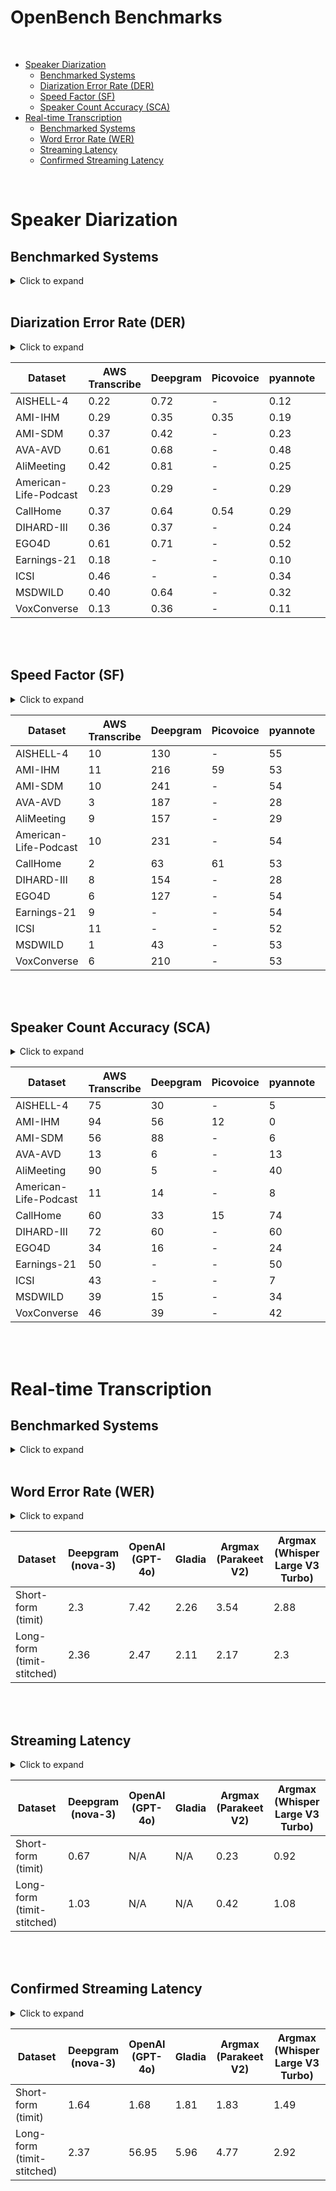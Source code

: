 # OpenBench Benchmarks

<br/>

- [Speaker Diarization](#speaker-diarization)
  - [Benchmarked Systems](#benchmarked-systems)
  - [Diarization Error Rate (DER)](#diarization-error-rate-der)
  - [Speed Factor (SF)](#speed-factor-sf)
  - [Speaker Count Accuracy (SCA)](#speaker-count-accuracy-sca)
- [Real-time Transcription](#real-time-transcription)
  - [Benchmarked Systems](#benchmarked-systems-1)
  - [Word Error Rate (WER)](#word-error-rate-wer)
  - [Streaming Latency](#streaming-latency)
  - [Confirmed Streaming Latency](#confirmed-streaming-latency)

<br/>

# Speaker Diarization 

## Benchmarked Systems

<details>
<summary>Click to expand</summary>

> **Note:** If a cell in the tables below is `-`, it means that the system/dataset combination was not evaluated due to timeout constaints or lack of credits.

### AWS Transcribe
- **Latest Run:** `2025-02-17`
- **Model Version:** `default`
- **Configuration:** Using `AWS Transcribe` API with `ShowSpeakerLabels` enabled and `MaxSpeakerLabels` set to 30 (maximum allowed by the API). See [AWS Transcribe Documentation](https://docs.aws.amazon.com/transcribe/latest/dg/diarization.html) for more details.
- **Code Reference:** [openbench/pipeline/diarization/aws](https://github.com/argmaxinc/OpenBench/blob/main/src/openbench/pipeline/diarization/aws.py)
- **Hardware**: Unknown (Cloud API)

### Deepgram
- **Latest Run:** `2025-06-27`
- **Model Version:** `nova-3`
- **Configuration:** Using `Deepgram`'s Python SDK for transcription with `diarize` and `detect_language` enabled. See [deepgram-python-sdk](https://github.com/deepgram/deepgram-python-sdk) for more details.
- **Code Reference:** [openbench/pipeline/diarization/diarization_deepgram](https://github.com/argmaxinc/OpenBench/blob/main/src/openbench/pipeline/diarization/diarization_deepgram.py)
- **Hardware**: Unknown (Cloud API)

### Picovoice
- **Latest Run:** `2025-06-27`
- **Model Version:** `falcon`
- **Configuration:** Picovoice SDK does not allow configuration. See [Picovoice's Documentation](https://picovoice.ai/docs/quick-start/falcon-python/) for more details.
- **Code Reference:** [openbench/pipeline/diarization/picovoice](https://github.com/argmaxinc/OpenBench/blob/main/src/openbench/pipeline/diarization/picovoice.py)
- **Hardware**: M2 Ultra Mac Studio

### pyannote
- **Latest Run:** `2025-02-17`
- **Model Version:** `speaker-diarization-3.1`
- **Configuration:** `Pyannote` OSS using [pyannote-audio](https://github.com/pyannote/pyannote-audio) version v3.3.2 and default settings for [pyannote/speaker-diarization-3.1](https://huggingface.co/pyannote/speaker-diarization-3.1) running inference with `float16` precision.
- **Code Reference:** [openbench/pipeline/diarization/pyannote/pipeline](https://github.com/argmaxinc/OpenBench/blob/main/src/openbench/pipeline/diarization/pyannote/pipeline.py)
- **Hardware**: M2 Ultra Mac Studio

### pyannoteAI
- **Latest Run:** `2025-02-17`
- **Model Version:** `pyannote-flagship (default)`
- **Configuration:** Job polling based on `X-RateLimit-Remaining` and `X-RateLimit-Reset` headers which leads to sub-second polling checks. See [pyannoteAI Documentation](https://docs.pyannote.ai/api-reference/diarize) for more details.
- **Code Reference:** [openbench/pipeline/diarization/pyannote_api](https://github.com/argmaxinc/OpenBench/blob/main/src/openbench/pipeline/diarization/pyannote_api.py)
- **Hardware**: Unknown (Cloud API)

### Argmax
- **Latest Run:** `2025-05-29`
- **Model Version:** `pyannote-v3`
- **Configuration:** Argmax SDK `SpeakerKit` CLI with default settings. See [Interspeech 2025 Paper](https://arxiv.org/abs/2507.16136) for more details.
- **Code Reference:** [openbench/pipeline/diarization/speakerkit](https://github.com/argmaxinc/OpenBench/blob/main/src/openbench/pipeline/diarization/speakerkit.py)
- **Hardware**: M2 Ultra Mac Studio

</details>

<br/>

## Diarization Error Rate (DER)

<details>
<summary>Click to expand</summary>


**What it measures:** DER quantifies how accurately a system identifies "who spoke when" in an audio recording. It measures the total time that speakers are incorrectly labeled, including missed speech, falsely detected speech, and speaker confusion.

**How to interpret:** Lower values are better. A DER of 0.0 would be perfect (no errors), while 1.0 means 100% error. A DER of 0.20 means 20% of the audio time has speaker labeling errors.

**Example:** In a 10-minute conversation, a DER of 0.15 means that for 1.5 minutes total, the system either missed speech, detected non-existent speech, or confused which speaker was talking.

</details>

| Dataset                | AWS Transcribe            | Deepgram             | Picovoice | pyannote | pyannoteAI              | Argmax     |
|------------------------|---------------------------|----------------------|-----------|----------|-------------------------|------------|
| AISHELL-4              | 0.22                      | 0.72                 | -         | 0.12     | 0.11                    | 0.13       |
| AMI-IHM                | 0.29                      | 0.35                 | 0.35      | 0.19     | 0.16                    | 0.21       |
| AMI-SDM                | 0.37                      | 0.42                 | -         | 0.23     | 0.18                    | 0.24       |
| AVA-AVD                | 0.61                      | 0.68                 | -         | 0.48     | 0.47                    | 0.52       |
| AliMeeting             | 0.42                      | 0.81                 | -         | 0.25     | 0.19                    | 0.26       |
| American-Life-Podcast  | 0.23                      | 0.29                 | -         | 0.29     | 0.29                    | 0.37       |
| CallHome               | 0.37                      | 0.64                 | 0.54      | 0.29     | 0.20                    | 0.31       |
| DIHARD-III             | 0.36                      | 0.37                 | -         | 0.24     | 0.17                    | 0.24       |
| EGO4D                  | 0.61                      | 0.71                 | -         | 0.52     | 0.46                    | 0.54       |
| Earnings-21            | 0.18                      | -                    | -         | 0.10     | 0.09                    | 0.09       |
| ICSI                   | 0.46                      | -                    | -         | 0.34     | 0.31                    | 0.35       |
| MSDWILD                | 0.40                      | 0.64                 | -         | 0.32     | 0.26                    | 0.35       |
| VoxConverse            | 0.13                      | 0.36                 | -         | 0.11     | 0.10                    | 0.12       |

<br/><br/>

## Speed Factor (SF)

<details>
<summary>Click to expand</summary>


**What it measures:** Speed Factor compares how much faster (or slower) a system processes audio compared to real-time. It's calculated as $SF = \dfrac{Duration_{audio}}{Duration_{prediction}}$.

**How to interpret:** Values above 1x mean the system is faster than real-time. Values below 1x mean slower than real-time. Higher values indicate faster processing.

**Example:** An SF of 10x means the system processes 10 seconds of audio in 1 second. An SF of 0.5x means it takes 2 seconds to process 1 second of audio.

</details>

| Dataset                 | AWS Transcribe | Deepgram | Picovoice | pyannote | pyannoteAI | SpeakerKit |
|-------------------------|---------------------------|----------------------|-----------|----------|-------------------------|------------|
| AISHELL-4               | 10                       | 130                  | -         | 55       | 62                     | 476        |
| AMI-IHM                 | 11                       | 216                  | 59        | 53       | 45                     | 463        |
| AMI-SDM                 | 10                       | 241                  | -         | 54       | 62                     | 458        |
| AVA-AVD                 | 3                        | 187                  | -         | 28       | 35                     | 426        |
| AliMeeting              | 9                        | 157                  | -         | 29       | 45                     | 442        |
| American-Life-Podcast   | 10                       | 231                  | -         | 54       | 58                     | 481        |
| CallHome                | 2                        | 63                   | 61        | 53       | 20                     | 263        |
| DIHARD-III              | 8                        | 154                  | -         | 28       | 39                     | 433        |
| EGO4D                   | 6                        | 127                  | -         | 54       | 34                     | 436        |
| Earnings-21             | 9                        | -                    | -         | 54       | 47                     | 496        |
| ICSI                    | 11                       | -                    | -         | 52       | 62                     | 447        |
| MSDWILD                 | 1                        | 43                   | -         | 53       | 15                     | 216        |
| VoxConverse             | 6                        | 210                  | -         | 53       | 50                     | 462        |

<br/><br/>

## Speaker Count Accuracy (SCA)

<details>
<summary>Click to expand</summary>


**What it measures:** SCA measures how accurately a system identifies the total number of unique speakers in an audio recording, regardless of when they spoke.

**How to interpret:** Expressed as a percentage, where 100% means perfect speaker count detection. Lower percentages indicate the system overestimated or underestimated the number of speakers.

**Example:** If there are 4 speakers in a recording and the system detects 3 speakers, the SCA would be 0%.

</details>

| Dataset                 | AWS Transcribe | Deepgram | Picovoice | pyannote | pyannoteAI | SpeakerKit |
|-------------------------|---------------------------|----------------------|-----------|----------|-------------------------|------------|
| AISHELL-4               | 75                       | 30                  | -         | 5       | 15                     | 5         |
| AMI-IHM                 | 94                       | 56                  | 12       | 0        | 12                     | 0         |
| AMI-SDM                 | 56                       | 88                  | -         | 6        | 12                     | 0         |
| AVA-AVD                 | 13                       | 6                  | -         | 13       | 9                      | 11        |
| AliMeeting              | 90                       | 5                  | -         | 40       | 55                     | 10        |
| American-Life-Podcast   | 11                       | 14                  | -         | 8        | 8                      | 8         |
| CallHome                | 60                       | 33                  | 15       | 74       | 48                     | 48         |
| DIHARD-III              | 72                       | 60                  | -         | 60       | 58                     | 25         |
| EGO4D                   | 34                       | 16                  | -         | 24       | 24                     | 32         |
| Earnings-21             | 50                       | -                    | -         | 50       | 64                     | 9          |
| ICSI                    | 43                       | -                    | -         | 7        | 13                     | 7         |
| MSDWILD                 | 39                       | 15                  | -         | 34       | 35                     | 26        |
| VoxConverse             | 46                       | 39                  | -         | 42       | 38                     | 23        |

</br><br/>
# Real-time Transcription

## Benchmarked Systems

<details>
<summary>Click to expand</summary>

### Deepgram
- **Latest Run:** `08-12-2025`
- **Configuration:** [Code](https://github.com/argmaxinc/OpenBench/blob/main/src/openbench/pipeline/streaming_transcription/deepgram.py#L67)
- **Code Reference:** [openbench/pipeline/streaming_transcription/deepgram](https://github.com/argmaxinc/OpenBench/blob/main/src/openbench/pipeline/streaming_transcription/deepgram.py)
- **Hardware**: Unknown (Cloud API)

### OpenAI
- **Latest Run:** `08-12-2025`
- **Configuration:** [Code](https://github.com/argmaxinc/OpenBench/blob/main/src/openbench/pipeline/streaming_transcription/openai.py#L63)
- **Code Reference:** [openbench/pipeline/streaming_transcription/openai](https://github.com/argmaxinc/OpenBench/blob/main/src/openbench/pipeline/streaming_transcription/openai.py)
- **Hardware**: Unknown (Cloud API)

### Gladia
- **Latest Run:** `08-12-2025`
- **Configuration:** [Code](https://github.com/argmaxinc/OpenBench/blob/main/src/openbench/pipeline/streaming_transcription/gladia.py#L112)
- **Code Reference:** [openbench/pipeline/streaming_transcription/gladia](https://github.com/argmaxinc/OpenBench/blob/main/src/openbench/pipeline/streaming_transcription/gladia.py)
- **Hardware**: Unknown (Cloud API)

### Argmax (Parakeet V2)
- **Latest Run:** `08-13-2025`
- **Configuration:** Reuses the Deepgram pipeline with `DEEPGRAM_HOST_URL=ws://localhost:port` while [Argmax Local Server](https://www.argmaxinc.com/blog/argmax-local-server) is running with our compressed optimized model `--model parakeet-v2_476MB` at `ws://localhost:port`
- **Code Reference:** [openbench/pipeline/streaming_transcription/deepgram](https://github.com/argmaxinc/OpenBench/blob/main/src/openbench/pipeline/streaming_transcription/deepgram.py)
- **Hardware**: M2 Ultra Mac Studio

### Argmax (Whisper Large V3 Turbo)
- **Latest Run:** `08-13-2025`
- **Configuration:** Reuses the Deepgram pipeline with `DEEPGRAM_HOST_URL=ws://localhost:port` while [Argmax Local Server](https://www.argmaxinc.com/blog/argmax-local-server) is running with our compressed optimized model `--model large-v3-v20240930_626MB` at `ws://localhost:port`
- **Code Reference:** [openbench/pipeline/streaming_transcription/deepgram](https://github.com/argmaxinc/OpenBench/blob/main/src/openbench/pipeline/streaming_transcription/deepgram.py)
- **Hardware**: M2 Ultra Mac Studio

</details>
<br/>

## Word Error Rate (WER)

<details>
<summary>Click to expand</summary>


**What it measures:** WER measures speech-to-text accuracy by counting the word-level edits - substitutions, deletions, and insertions — needed to turn a transcript into the reference, then dividing by the reference length to give a percentage.

**How to interpret:** Lower values are better. A WER of 0.0% would be perfect (no errors), while 100% means complete error and values may exceeed 100%.

**Example:** In a 100-word reference transcript, a WER of 15% means there are 15 total word-level mistakes — some mix of substitutions (confusion), deletions (omission), and insertions (hallucination).

</details>

| Dataset        | Deepgram<br/>(nova-3) | OpenAI <br/>(GPT-4o) | Gladia |  Argmax <br/>(Parakeet V2) |  Argmax <br/>(Whisper Large V3 Turbo) |
|----------------|----------|-----------------|----------------------------|---------------------------------------|---------------------------------------|
| Short-form (timit)          | 2.3                 | 7.42           | 2.26                 | 3.54                      | 2.88                            | 2.77                                 |
| Long-form <br/>(timit-stitched) | 2.36                | 2.47           | 2.11                 | 2.17                      | 2.3                             | 2.08                                 |

<br/><br/>
## Streaming Latency

<details>
<summary>Click to expand</summary>


**What it measures:** Streaming Latency measures the delay between when audio is sent to the system and when interim transcription (subject to change) results are received. Interim results are also referred to as partial, hypothesis and mutable results. Please refer to the [implementation](https://github.com/argmaxinc/OpenBench/blob/main/src/openbench/metric/streaming_latency_metrics/latency_metrics.py#L42) for details. This metric is adapted from Deepgram's [definition](https://developers.deepgram.com/docs/measuring-streaming-latency). The difference is that we rely on ground-truth timestamps from the dataset instaed of model-predicted timestamps.

**How to interpret:** Lower values are better. This represents how quickly the system provides interim transcription results during real-time transcription. Values closer to 0 indicate near real-time responsiveness. N/A indicates that the system does not allow interim results.

**Example:** A streaming latency of 0.5s means that on average, interim transcription results arrive 0.5 seconds after the corresponding audio was sent to the system.

</details>


| Dataset        | Deepgram<br/>(nova-3) | OpenAI <br/>(GPT-4o) | Gladia |  Argmax <br/>(Parakeet V2) |  Argmax <br/>(Whisper Large V3 Turbo) |
|----------------|----------|-----------------|----------------------------|---------------------------------------|---------------------------------------|
| Short-form (timit) | 0.67  | N/A  | N/A | 0.23 | 0.92  |
| Long-form <br/>(timit-stitched) | 1.03 | N/A | N/A  | 0.42 | 1.08  |

</br></br>

## Confirmed Streaming Latency

<details>
<summary>Click to expand</summary>


**What it measures:** Confirmed Streaming Latency measures the delay between when audio is sent to the system and when final transcription results are received. Final results are also referred to as confirmed, and immutable results. Please refer to the [implementation](https://github.com/argmaxinc/OpenBench/blob/main/src/openbench/metric/streaming_latency_metrics/latency_metrics.py#L42) for details. This metric is adapted from Deepgram's [definition](https://developers.deepgram.com/docs/measuring-streaming-latency). The difference is that we rely on ground-truth timestamps from the dataset instaed of model-predicted timestamps.

**How to interpret:** Lower values are better. This represents how quickly the system provides finalized transcription results during real-time transcription, in contrast to interim results which may still change. Values closer to 0 indicate near real-time responsiveness.

**Example:** A confirmed streaming latency of 2.0s means that on average, confirmed transcription results arrive 2.0 seconds after the corresponding audio was sent to the system. 

</details>

| Dataset        | Deepgram<br/>(nova-3) | OpenAI <br/>(GPT-4o) | Gladia |  Argmax <br/>(Parakeet V2) |  Argmax <br/>(Whisper Large V3 Turbo) |
|----------------|----------|-----------------|----------------------------|---------------------------------------|---------------------------------------|
| Short-form (timit) | 1.64  | 1.68  | 1.81 | 1.83 | 1.49  |
| Long-form <br/>(timit-stitched) | 2.37 | 56.95 | 5.96  | 4.77 | 2.92  |
